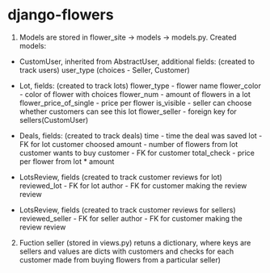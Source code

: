# django-flowers
1. Models are stored in flower_site -> models -> models.py. 
Created models:
 - CustomUser, inherited from AbstractUser, additional fields: (created to track users)
    user_type (choices - Seller, Customer)
    
 - Lot, fields: (created to track lots)
   flower_type - flower name
   flower_color - color of flower with choices
   flower_num - amount of flowers in a lot
   flower_price_of_single - price per flower
   is_visible - seller can choose whether customers can see this lot
   flower_seller - foreign key for sellers(CustomUser)
   
- Deals, fields: (created to track deals)
  time - time the deal was saved
  lot - FK for lot customer choosed
  amount - number of flowers from lot customer wants to buy 
  customer - FK for customer 
  total_check - price per flower from lot * amount 
  
- LotsReview, fields (created to track customer reviews for lot)
  reviewed_lot - FK for lot 
  author - FK for customer making the review
  review 
  
- LotsReview, fields (created to track customer reviews for sellers)
  reviewed_seller - FK for seller
  author - FK for customer making the review
  review 
  
  
 2. Fuction seller (stored in views.py) 
    retuns a dictionary, where keys are sellers and values are dicts with customers and checks for each customer made from buying flowers from a particular seller) 

  
  
  
  
  
